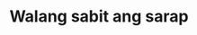 ---
layout: post
title: Walang sabit ang sarap
duration: '11:59'
view: 215
rate: 2
video: 'https://flashservice.xvideos.com/embedframe/26043541'
category: 
 - pinay
tags: 
 - pinay-sex
 - nagparaos
 - nene
 - mokong
 - fucked
 - jackpot
 - threesome
 - flawless
priority: 0.9
changefreq: daily
---